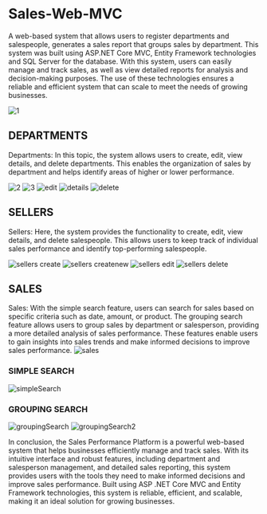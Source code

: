 # Sales-Web-MVC

A web-based system that allows users to register departments and salespeople, generates a sales report that groups sales by department. This system was built using ASP.NET Core MVC, Entity Framework technologies and SQL Server for the database. With this system, users can easily manage and track sales, as well as view detailed reports for analysis and decision-making purposes. The use of these technologies ensures a reliable and efficient system that can scale to meet the needs of growing businesses.

![1](https://user-images.githubusercontent.com/87620436/236270240-3832744b-5005-46a7-b153-9d906b9cbbf9.png)

## DEPARTMENTS
Departments: In this topic, the system allows users to create, edit, view details, and delete departments. This enables the organization of sales by department and helps identify areas of higher or lower performance.


![2](https://user-images.githubusercontent.com/87620436/236270418-5c092c6b-24ad-4170-ad62-91efcb4bcb7a.png)
![3](https://user-images.githubusercontent.com/87620436/236270457-5961f6e4-b21c-4e3e-a07b-ff4c2f2cade5.png)
![edit](https://user-images.githubusercontent.com/87620436/236270503-01ffa8ba-0864-4408-a662-7c0c06113f55.png)
![details](https://user-images.githubusercontent.com/87620436/236270496-864fd80f-0a33-47c1-a7fc-54e4b3705a92.png)
![delete](https://user-images.githubusercontent.com/87620436/236270467-c3d0eb7c-18b1-4bba-9ab5-fab2d5e80828.png)


## SELLERS
Sellers: Here, the system provides the functionality to create, edit, view details, and delete salespeople. This allows users to keep track of individual sales performance and identify top-performing salespeople.

![sellers create](https://user-images.githubusercontent.com/87620436/236270895-38a67021-3490-4aca-a5dd-09530da3c9e0.png)
![sellers createnew](https://user-images.githubusercontent.com/87620436/236270931-54cab109-8c4d-4e1f-874e-febf0882583e.png)
![sellers edit](https://user-images.githubusercontent.com/87620436/236270984-f325b2f3-3e96-462f-bbe9-945c85812b82.png)
![sellers delete](https://user-images.githubusercontent.com/87620436/236270909-5d4c186a-6d61-45df-b494-203bb013b23e.png)

## SALES
Sales: With the simple search feature, users can search for sales based on specific criteria such as date, amount, or product. The grouping search feature allows users to group sales by department or salesperson, providing a more detailed analysis of sales performance. These features enable users to gain insights into sales trends and make informed decisions to improve sales performance.
![sales](https://user-images.githubusercontent.com/87620436/236271135-4211fa05-ebaf-4293-8f34-53be705c62cb.png)

### SIMPLE SEARCH
![simpleSearch](https://user-images.githubusercontent.com/87620436/236271154-03ece568-bda2-417d-ad47-bdccc3c647c6.png)

### GROUPING SEARCH
![groupingSearch](https://user-images.githubusercontent.com/87620436/236271171-b864414c-b824-42cc-92b1-8e4a345b7542.png)
![groupingSearch2](https://user-images.githubusercontent.com/87620436/236271183-a052ca20-2b5c-41d3-a1d2-d8e9fb848a11.png)

In conclusion, the Sales Performance Platform is a powerful web-based system that helps businesses efficiently manage and track sales. With its intuitive interface and robust features, including department and salesperson management, and detailed sales reporting, this system provides users with the tools they need to make informed decisions and improve sales performance. Built using ASP .NET Core MVC and Entity Framework technologies, this system is reliable, efficient, and scalable, making it an ideal solution for growing businesses.

